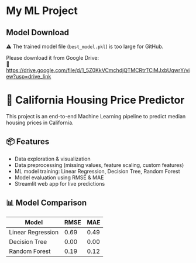 # My ML Project

## Model Download
⚠️ The trained model file (`best_model.pkl`) is too large for GitHub.

Please download it from Google Drive:  
🔗 https://drive.google.com/file/d/1_5Z0KkVCmchdjQTMCRtrTCiMJxbUqwrY/view?usp=drive_link

# 🏡 California Housing Price Predictor

This project is an end-to-end Machine Learning pipeline to predict median housing prices in California.

## 📦 Features

- Data exploration & visualization
- Data preprocessing (missing values, feature scaling, custom features)
- ML model training: Linear Regression, Decision Tree, Random Forest
- Model evaluation using RMSE & MAE
- Streamlit web app for live predictions

## 📊 Model Comparison

| Model              | RMSE  | MAE  |
|-------------------|-------|------|
| Linear Regression | 0.69  | 0.49 |
| Decision Tree     | 0.00  | 0.00 |
| Random Forest     | 0.19  | 0.12 |


